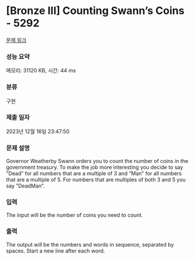 # [Bronze III] Counting Swann’s Coins - 5292 

[문제 링크](https://www.acmicpc.net/problem/5292) 

### 성능 요약

메모리: 31120 KB, 시간: 44 ms

### 분류

구현

### 제출 일자

2023년 12월 16일 23:47:50

### 문제 설명

<p>Governor Weatherby Swann orders you to count the number of coins in the government treasury. To make the job more interesting you decide to say ”Dead” for all numbers that are a multiple of 3 and ”Man” for all numbers that are a multiple of 5. For numbers that are multiples of both 3 and 5 you say ”DeadMan”.</p>

<p> </p>

### 입력 

 <p>The input will be the number of coins you need to count.</p>

### 출력 

 <p>The output will be the numbers and words in sequence, separated by spaces. Start a new line after each word.</p>

